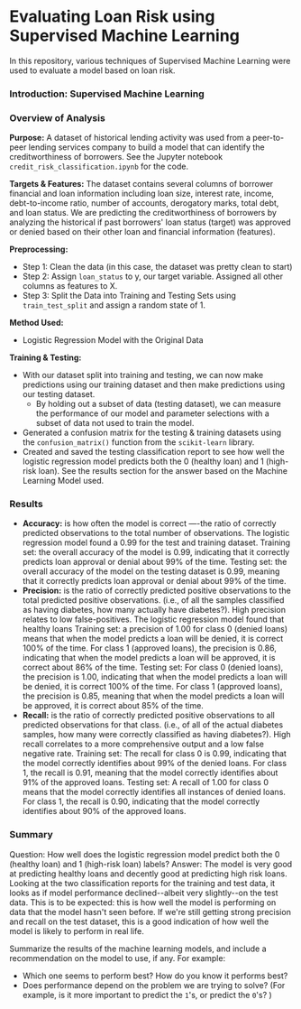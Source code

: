# Evaluating Loan Risk using Supervised Machine Learning  
In this repository, various techniques of Supervised Machine Learning were used to evaluate a model based on loan risk.  

### Introduction: Supervised Machine Learning  
### Overview of Analysis 
**Purpose:** A dataset of historical lending activity was used from a peer-to-peer lending services company to build a model that can identify the creditworthiness of borrowers. See the Jupyter notebook `credit_risk_classification.ipynb` for the code.  
  
**Targets & Features:** The dataset contains several columns of borrower financial and loan information including loan size, interest rate,	income, debt-to-income ratio, number of accounts,	derogatory marks,	total debt, and	loan status. We are predicting the creditworthiness of borrowers by analyzing the historical if past borrowers' loan status (target) was approved or denied based on their other loan and financial information (features).

**Preprocessing:**
* Step 1: Clean the data (in this case, the dataset was pretty clean to start)
* Step 2: Assign `loan_status` to y, our target variable. Assigned all other columns as features to X.
* Step 3: Split the Data into Training and Testing Sets using `train_test_split` and assign a random state of 1.
   
**Method Used:**
* Logistic Regression Model with the Original Data

**Training & Testing:**
* With our dataset split into training and testing, we can now make predictions using our training dataset and then make predictions using our testing dataset.
  * By holding out a subset of data (testing dataset), we can measure the performance of our model and parameter selections with a subset of data not used to train the model.
* Generated a confusion matrix for the testing & training datasets using the `confusion_matrix()` function from the `scikit-learn` library.
* Created and saved the testing classification report to see how well the logistic regression model predicts both the 0 (healthy loan) and 1 (high-risk loan). See the results section for the answer based on the Machine Learning Model used.

### Results  
  * **Accuracy:** is how often the model is correct —-the ratio of correctly predicted observations to the total number of observations. The logistic regression model found a 0.99 for the test and training dataset.
    Training set: the overall accuracy of the model is 0.99, indicating that it correctly predicts loan approval or denial about 99% of the time.
    Testing set: the overall accuracy of the model on the testing dataset is 0.99, meaning that it correctly predicts loan approval or denial about 99% of the time.
  * **Precision:** is the ratio of correctly predicted positive observations to the total predicted positive observations. (i.e., of all the samples classified as having diabetes, how many actually have diabetes?). High precision relates to low false-positives. The logistic regression model found that healthy loans
    Training set: a precision of 1.00 for class 0 (denied loans) means that when the model predicts a loan will be denied, it is correct 100% of the time. For class 1 (approved loans), the precision is 0.86, indicating that when the model predicts a loan will be approved, it is correct about 86% of the time.
    Testing set: For class 0 (denied loans), the precision is 1.00, indicating that when the model predicts a loan will be denied, it is correct 100% of the time. For class 1 (approved loans), the precision is 0.85, meaning that when the model predicts a loan will be approved, it is correct about 85% of the time.
  * **Recall:** is the ratio of correctly predicted positive observations to all predicted observations for that class. (i.e., of all of the actual diabetes samples, how many were correctly classified as having diabetes?). High recall correlates to a more comprehensive output and a low false negative rate.
    Training set: The recall for class 0 is 0.99, indicating that the model correctly identifies about 99% of the denied loans. For class 1, the recall is 0.91, meaning that the model correctly identifies about 91% of the approved loans.
    Testing set: A recall of 1.00 for class 0 means that the model correctly identifies all instances of denied loans. For class 1, the recall is 0.90, indicating that the model correctly identifies about 90% of the approved loans.


### Summary  
Question: How well does the logistic regression model predict both the 0 (healthy loan) and 1 (high-risk loan) labels?
Answer: The model is very good at predicting healthy loans and decently good at predicting high risk loans.
Looking at the two classification reports for the training and test data, it looks as if model performance declined--albeit very slightly--on the test data. This is to be expected: this is how well the model is performing on data that the model hasn't seen before. If we're still getting strong precision and recall on the test dataset, this is a good indication of how well the model is likely to perform in real life.


Summarize the results of the machine learning models, and include a recommendation on the model to use, if any. For example:
* Which one seems to perform best? How do you know it performs best?
* Does performance depend on the problem we are trying to solve? (For example, is it more important to predict the `1`'s, or predict the `0`'s? )  
